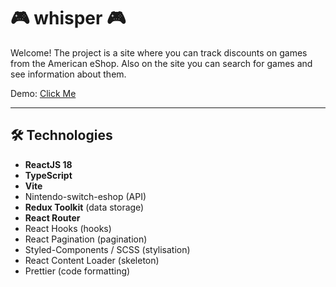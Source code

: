 # :video_game: whisper :video_game:

Welcome! The project is a site where you can track discounts on games from the American eShop. Also on the site you can search for games and see information about them.

Demo: <a href="" target="_blank">Click Me</a>

---

## :hammer_and_wrench: Technologies

- **ReactJS 18**
- **TypeScript**
- **Vite**
- Nintendo-switch-eshop (API)
- **Redux Toolkit** (data storage)
- **React Router**
  <!-- - **React Router v6** (navigation) -->
  <!-- - **Axios + Fetch** (sending a request to the backend) -->
- React Hooks (hooks)
- React Pagination (pagination)
- Styled-Components / SCSS (stylisation)
- React Content Loader (skeleton)
  <!-- - Lodash.Debounce -->
  <!-- - React Loadable, useWhyDidYouUpdate -->
- Prettier (code formatting)
